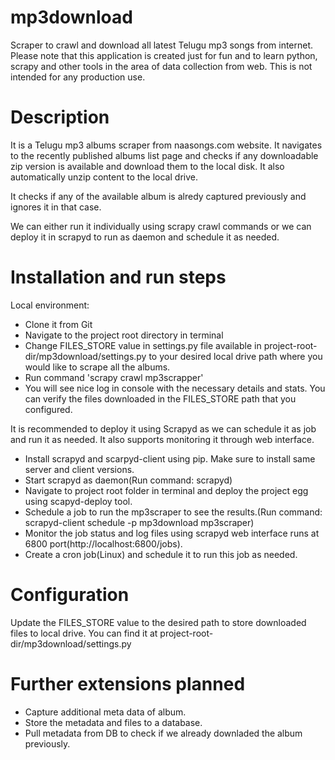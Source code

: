 # mp3download
Scraper to crawl and download all latest Telugu mp3 songs from internet. Please note that this application is created just for fun and to learn python, scrapy and other tools in the area of data collection from web. This is not intended for any production use. 

# Description
It is a Telugu mp3 albums scraper from naasongs.com website. It navigates to the recently published albums list page and checks if any downloadable zip version is available and download them to the local disk. It also automatically unzip content to the local drive.

It checks if any of the available album is alredy captured previously and ignores it in that case.

We can either run it individually using scrapy crawl commands or we can deploy it in scrapyd to run as daemon and schedule it as needed.

# Installation and run steps
Local environment:
- Clone it from Git 
- Navigate to the project root directory in terminal
- Change FILES_STORE value in settings.py file available in project-root-dir/mp3download/settings.py to your desired local drive path where you would like to scrape all the albums.
- Run command 'scrapy crawl mp3scrapper'
- You will see nice log in console with the necessary details and stats. You can verify the files downloaded in the FILES_STORE path that you configured.

It is recommended to deploy it using Scrapyd as we can schedule it as job and run it as needed. It also supports monitoring it through web interface.
- Install scrapyd and scarpyd-client using pip. Make sure to install same server and client versions.
- Start scrapyd as daemon(Run command: scrapyd)
- Navigate to project root folder in terminal and deploy the project egg using scapyd-deploy tool.
- Schedule a job to run the mp3scraper to see the results.(Run command: scrapyd-client schedule -p mp3download mp3scraper)
- Monitor the job status and log files using scrapyd web interface runs at 6800 port(http://localhost:6800/jobs).
- Create a cron job(Linux) and schedule it to run this job as needed.

# Configuration
Update the FILES_STORE value to the desired path to store downloaded files to local drive. You can find it at project-root-dir/mp3download/settings.py

# Further extensions planned
- Capture additional meta data of album.
- Store the metadata and files to a database. 
- Pull metadata from DB to check if we already downladed the album previously.
